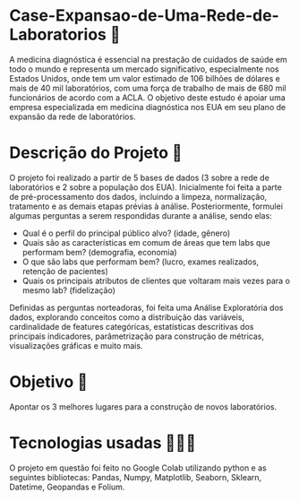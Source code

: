 # Case-Expansao-de-Uma-Rede-de-Laboratorios 🔬
A medicina diagnóstica é essencial na prestação de cuidados de saúde em todo o mundo e representa um mercado significativo, especialmente nos Estados Unidos, onde tem um valor estimado de 106 bilhões de dólares e mais de 40 mil laboratórios, com uma força de trabalho de mais de 680 mil funcionários de acordo com a ACLA. O objetivo deste estudo é apoiar uma empresa especializada em medicina diagnóstica nos EUA em seu plano de expansão da rede de laboratórios.

# Descrição do Projeto 📝
O projeto foi realizado a partir de 5 bases de dados (3 sobre a rede de laboratórios e 2 sobre a população dos EUA). Inicialmente foi feita a parte de pré-processamento dos dados, incluindo a limpeza, normalização, tratamento e as demais etapas prévias à análise. Posteriormente, formulei algumas perguntas a serem respondidas durante a análise, sendo elas:
- Qual é o perfil do principal público alvo? (idade, gênero)
- Quais são as características em comum de áreas que tem labs que performam bem? (demografia, economia)
- O que são labs que performam bem? (lucro, exames realizados, retenção de pacientes)
- Quais os principais atributos de clientes que voltaram mais vezes para o mesmo lab? (fidelização)

Definidas as perguntas norteadoras, foi feita uma Análise Exploratória dos dados, explorando conceitos como a distribuição das variáveis, cardinalidade de features categóricas, estatísticas descritivas dos principais indicadores, parâmetrização para construção de métricas, visualizações gráficas e muito mais.

# Objetivo 🎯
Apontar os 3 melhores lugares para a construção de novos laboratórios.

# Tecnologias usadas 👨🏽‍💻
O projeto em questão foi feito no Google Colab utilizando python e as seguintes bibliotecas: Pandas, Numpy, Matplotlib, Seaborn, Sklearn, Datetime, Geopandas e Folium.

